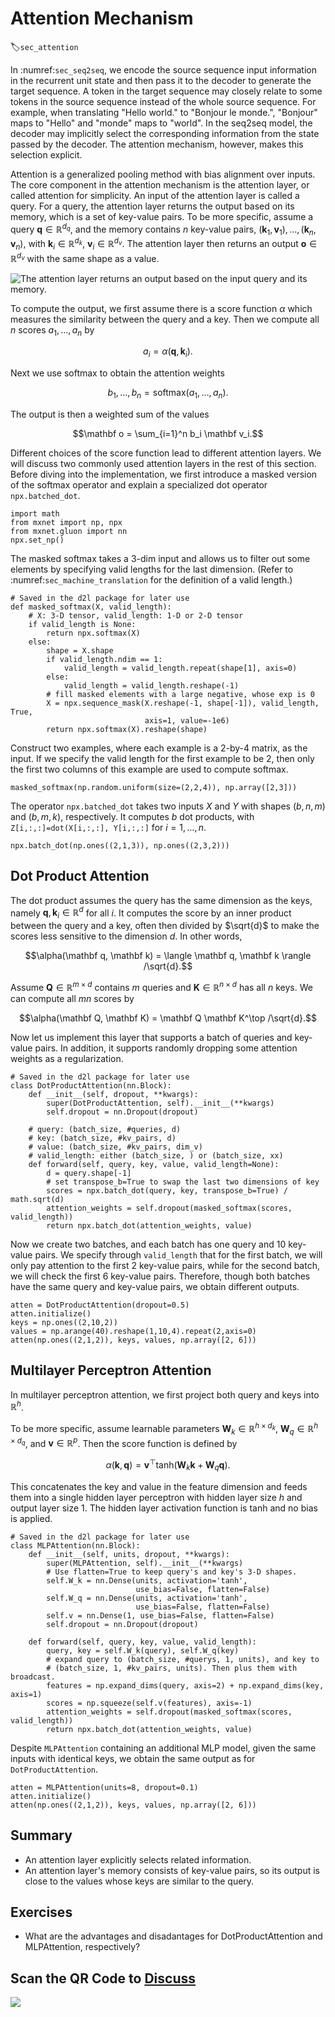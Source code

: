 # Attention Mechanism
:label:`sec_attention`

In :numref:`sec_seq2seq`, we encode the source sequence input information in the recurrent unit state and then pass it to the decoder to generate the target sequence. A token in the target sequence may closely relate to some tokens in the source sequence instead of the whole source sequence. For example, when translating "Hello world." to "Bonjour le monde.", "Bonjour" maps to "Hello" and "monde" maps to "world". In the seq2seq model, the decoder may implicitly select the corresponding information from the state passed by the decoder. The attention mechanism, however, makes this selection explicit.

Attention is a generalized pooling method with bias alignment over inputs. The core component in the attention mechanism is the attention layer, or called attention for simplicity. An input of the attention layer is called a query. For a query, the attention layer returns the output based on its memory, which is a set of key-value pairs. To be more specific, assume a query $\mathbf{q}\in\mathbb R^{d_q}$, and the memory contains $n$ key-value pairs, $(\mathbf{k}_1, \mathbf{v}_1), \ldots, (\mathbf{k}_n, \mathbf{v}_n)$, with $\mathbf{k}_i\in\mathbb R^{d_k}$, $\mathbf{v}_i\in\mathbb R^{d_v}$. The attention layer then returns an output $\mathbf o\in\mathbb R^{d_v}$ with the same shape as a value.

![The attention layer returns an output based on the input query and its memory.](../img/attention.svg)

To compute the output, we first assume there is a score function $\alpha$ which measures the similarity between the query and a key. Then we compute all $n$ scores $a_1, \ldots, a_n$ by

$$a_i = \alpha(\mathbf q, \mathbf k_i).$$

Next we use softmax to obtain the attention weights

$$b_1, \ldots, b_n = \textrm{softmax}(a_1, \ldots, a_n).$$

The output is then a weighted sum of the values

$$\mathbf o = \sum_{i=1}^n b_i \mathbf v_i.$$

Different choices of the score function lead to different attention layers. We will discuss two commonly used attention layers in the rest of this section. Before diving into the implementation, we first introduce a masked version of the softmax operator and explain a specialized dot operator `npx.batched_dot`.

```{.python .input  n=1}
import math
from mxnet import np, npx
from mxnet.gluon import nn
npx.set_np()
```

The masked softmax takes a 3-dim input and allows us to filter out some elements by specifying valid lengths for the last dimension. (Refer to
:numref:`sec_machine_translation` for the
definition of a valid length.)

```{.python .input  n=6}
# Saved in the d2l package for later use
def masked_softmax(X, valid_length):
    # X: 3-D tensor, valid_length: 1-D or 2-D tensor
    if valid_length is None:
        return npx.softmax(X)
    else:
        shape = X.shape
        if valid_length.ndim == 1:
            valid_length = valid_length.repeat(shape[1], axis=0)
        else:
            valid_length = valid_length.reshape(-1)
        # fill masked elements with a large negative, whose exp is 0
        X = npx.sequence_mask(X.reshape(-1, shape[-1]), valid_length, True,
                              axis=1, value=-1e6)
        return npx.softmax(X).reshape(shape)
```

Construct two examples, where each example is a 2-by-4 matrix, as the input. If we specify the valid length for the first example to be 2, then only the first two columns of this example are used to compute softmax.

```{.python .input  n=5}
masked_softmax(np.random.uniform(size=(2,2,4)), np.array([2,3]))
```

The operator `npx.batched_dot` takes two inputs $X$ and $Y$ with shapes $(b, n, m)$ and $(b, m, k)$, respectively. It computes $b$ dot products, with `Z[i,:,:]=dot(X[i,:,:], Y[i,:,:]` for $i=1,\ldots,n$.

```{.python .input  n=4}
npx.batch_dot(np.ones((2,1,3)), np.ones((2,3,2)))
```

## Dot Product Attention

The dot product assumes the query has the same dimension as the keys, namely $\mathbf q, \mathbf k_i \in\mathbb R^d$ for all $i$. It computes the score by an inner product between the query and a key, often then divided by $\sqrt{d}$ to make the scores less sensitive to the dimension $d$. In other words,

$$\alpha(\mathbf q, \mathbf k) = \langle \mathbf q, \mathbf k \rangle /\sqrt{d}.$$

Assume $\mathbf Q\in\mathbb R^{m\times d}$ contains $m$ queries and $\mathbf K\in\mathbb R^{n\times d}$ has all $n$ keys. We can compute all $mn$ scores by

$$\alpha(\mathbf Q, \mathbf K) = \mathbf Q \mathbf K^\top /\sqrt{d}.$$

Now let us implement this layer that supports a batch of queries and key-value pairs. In addition, it supports randomly dropping some attention weights as a regularization.

```{.python .input  n=5}
# Saved in the d2l package for later use
class DotProductAttention(nn.Block):
    def __init__(self, dropout, **kwargs):
        super(DotProductAttention, self).__init__(**kwargs)
        self.dropout = nn.Dropout(dropout)

    # query: (batch_size, #queries, d)
    # key: (batch_size, #kv_pairs, d)
    # value: (batch_size, #kv_pairs, dim_v)
    # valid_length: either (batch_size, ) or (batch_size, xx)
    def forward(self, query, key, value, valid_length=None):
        d = query.shape[-1]
        # set transpose_b=True to swap the last two dimensions of key
        scores = npx.batch_dot(query, key, transpose_b=True) / math.sqrt(d)
        attention_weights = self.dropout(masked_softmax(scores, valid_length))
        return npx.batch_dot(attention_weights, value)
```

Now we create two batches, and each batch has one query and 10 key-value pairs.  We specify through `valid_length` that for the first batch, we will only pay attention to the first 2 key-value pairs, while for the second batch, we will check the first 6 key-value pairs. Therefore, though both batches have the same query and key-value pairs, we obtain different outputs.

```{.python .input  n=6}
atten = DotProductAttention(dropout=0.5)
atten.initialize()
keys = np.ones((2,10,2))
values = np.arange(40).reshape(1,10,4).repeat(2,axis=0)
atten(np.ones((2,1,2)), keys, values, np.array([2, 6]))
```

## Multilayer Perceptron Attention

In multilayer perceptron attention, we first project both query and keys into $\mathbb R^{h}$.

To be more specific, assume learnable parameters $\mathbf W_k\in\mathbb R^{h\times d_k}$, $\mathbf W_q\in\mathbb R^{h\times d_q}$, and $\mathbf v\in\mathbb R^{p}$.  Then the score function is defined by

$$\alpha(\mathbf k, \mathbf q) = \mathbf v^\top \text{tanh}(\mathbf W_k \mathbf k + \mathbf W_q\mathbf q). $$

This concatenates the key and value in the feature dimension and feeds them into a single hidden layer perceptron with hidden layer size $h$ and output layer size $1$. The hidden layer activation function is tanh and no bias is applied.

```{.python .input  n=7}
# Saved in the d2l package for later use
class MLPAttention(nn.Block):  
    def __init__(self, units, dropout, **kwargs):
        super(MLPAttention, self).__init__(**kwargs)
        # Use flatten=True to keep query's and key's 3-D shapes.
        self.W_k = nn.Dense(units, activation='tanh',
                            use_bias=False, flatten=False)
        self.W_q = nn.Dense(units, activation='tanh',
                            use_bias=False, flatten=False)
        self.v = nn.Dense(1, use_bias=False, flatten=False)
        self.dropout = nn.Dropout(dropout)

    def forward(self, query, key, value, valid_length):
        query, key = self.W_k(query), self.W_q(key)
        # expand query to (batch_size, #querys, 1, units), and key to
        # (batch_size, 1, #kv_pairs, units). Then plus them with broadcast.
        features = np.expand_dims(query, axis=2) + np.expand_dims(key, axis=1)
        scores = np.squeeze(self.v(features), axis=-1)
        attention_weights = self.dropout(masked_softmax(scores, valid_length))
        return npx.batch_dot(attention_weights, value)
```

Despite `MLPAttention` containing an additional MLP model, given the same inputs with identical keys, we obtain the same output as for `DotProductAttention`.

```{.python .input  n=8}
atten = MLPAttention(units=8, dropout=0.1)
atten.initialize()
atten(np.ones((2,1,2)), keys, values, np.array([2, 6]))
```

## Summary

* An attention layer explicitly selects related information.
* An attention layer's memory consists of key-value pairs, so its output is close to the values whose keys are similar to the query.

## Exercises

* What are the advantages and disadantages for DotProductAttention and MLPAttention, respectively?


## Scan the QR Code to [Discuss](https://discuss.mxnet.io/t/attention/4343)

![](../img/qr_attention.svg)
